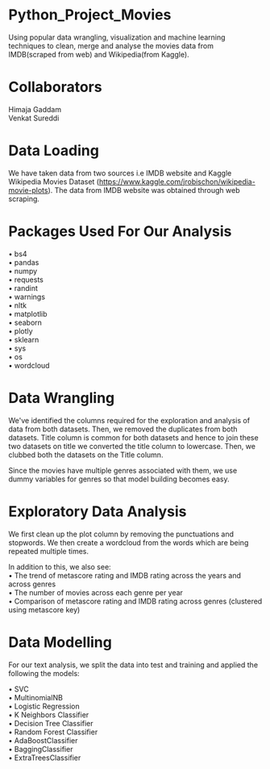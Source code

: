 # Python_Project_Movies
Using popular data wrangling, visualization and machine learning techniques to clean, merge and analyse the movies data from IMDB(scraped from web) and Wikipedia(from Kaggle). 

# Collaborators

Himaja Gaddam </br>
Venkat Sureddi

# Data Loading

We have taken data from two sources i.e IMDB website and Kaggle Wikipedia Movies Dataset (https://www.kaggle.com/jrobischon/wikipedia-movie-plots). The data from IMDB website was obtained through web scraping.

# Packages Used For Our Analysis

•	bs4 </br>
•	pandas </br>
•	numpy </br>
•	requests </br>
•	randint </br>
•	warnings </br>
•	nltk </br>
•	matplotlib </br>
•	seaborn </br>
•	plotly </br>
•	sklearn </br>
•	sys </br>
•	os </br>
•	wordcloud

# Data Wrangling

We've identified the columns required for the exploration and analysis of data from both datasets. Then, we removed the duplicates from both datasets. Title column is common for both datasets and hence to join these two datasets on title we converted the title column to lowercase. Then, we clubbed both the datasets on the Title column. </br>

Since the movies have multiple genres associated with them, we use dummy variables for genres so that model building becomes easy.

# Exploratory Data Analysis

We first clean up the plot column by removing the punctuations and stopwords. We then create a wordcloud from the words which are being repeated multiple times. </br>


In addition to this, we also see: </br>
•	The trend of metascore rating and IMDB rating across the years and across genres </br>
•	The number of movies across each genre per year </br>
•	Comparison of metascore rating and IMDB rating across genres (clustered using metascore key) </br>

# Data Modelling

For our text analysis, we split the data into test and training and applied the following the models:

•	SVC </br>
•	MultinomialNB </br>
•	Logistic Regression </br>
•	K Neighbors Classifier </br>
•	Decision Tree Classifier </br>
•	Random Forest Classifier </br>
•	AdaBoostClassifier </br>
•	BaggingClassifier </br>
•	ExtraTreesClassifier </br>
